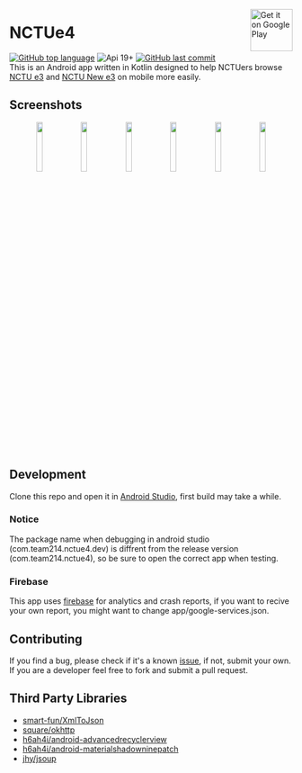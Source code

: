 <a href='https://play.google.com/store/apps/details?id=com.team214.nctue4&pcampaignid=MKT-Other-global-all-co-prtnr-py-PartBadge-Mar2515-1'><img alt='Get it on Google Play' src='https://play.google.com/intl/en_us/badges/images/generic/en_badge_web_generic.png' height="75px" align="right"/></a>
# NCTUe4
[![GitHub top language](https://img.shields.io/github/languages/top/summon528/nctue4.svg)](https://github.com/Summon528/NCTUe4)
![Api 19+](https://img.shields.io/badge/api-19%2b-blue.svg)
[![GitHub last commit](https://img.shields.io/github/last-commit/summon528/nctue4.svg)](https://github.com/Summon528/NCTUe4)  
This is an Android app written in Kotlin designed to help NCTUers browse [NCTU e3](https://dcpc.nctu.edu.tw/index.aspx) and [NCTU New e3](https://e3new.nctu.edu.tw/login/index.php) on mobile more easily.

## Screenshots
<p align="center">
<img src="https://lh3.googleusercontent.com/x96FDqdZaFG9_MNHLXXA-87rs2pmRBEpvlinsVsZm2hVNxJVgzMwqaW9l2SFjPRVsaI9=w10000-h10000" width="15%">
<img src="https://lh3.googleusercontent.com/QrAxeVF1sshWyYWws_6bQDm9hKVAYAwaEfM-3Ta92nJiSBNnZ9PMSIxICCY4rl4VOBVa=w10000-h10000" width="15%">
<img src="https://lh3.googleusercontent.com/hUVylp39aqISFK5mtT9QMpzxRhhktM6UtX2oyOLMn9SdY--xqbTb7xYgGDd9ktyET7s=w10000-h10000" width="15%">
<img src="https://lh3.googleusercontent.com/hkxd4QbeYtqG1ObF_x-MGfLSTQzoqgDUHPwN3XBJAVWTtnOzXtlY7sTknzEdqcCRKmo=w10000-h10000" width="15%">
<img src="https://lh3.googleusercontent.com/o9oYE_LCanEB0XlE4YOpvHqa6Hy7TjqELut4G0Orsl0wuXTIrgzxPrA8fpEPeiofdmI=w10000-h10000" width="15%">
<img src="https://lh3.googleusercontent.com/UGxTl_WkHBVXfNWHTmi0rMmEroXa4ZcYHRcBRGps4z0uGeNHzG165Ud3d11ZuHDb7v0=w10000-h10000" width="15%">
</p>

## Development
Clone this repo and open it in [Android Studio](https://developer.android.com/studio/index.html), first build may take a while.

### Notice
The package name when debugging in android studio (com.team214.nctue4.dev) is diffrent from the release version (com.team214.nctue4), so be sure to open the correct app when testing.

### Firebase
This app uses [firebase](http://firebase.google.com) for analytics and crash reports, if you want to recive your own report, you might want to change app/google-services.json.

## Contributing
If you find a bug, please check if it's a known [issue](https://github.com/Summon528/NCTUe4/issues), if not, submit your own.
If you are a developer feel free to fork and submit a pull request.

## Third Party Libraries
* [smart-fun/XmlToJson](https://github.com/smart-fun/XmlToJson)
* [square/okhttp](https://github.com/square/okhttp)
* [h6ah4i/android-advancedrecyclerview](https://github.com/h6ah4i/android-advancedrecyclerview)
* [h6ah4i/android-materialshadowninepatch](https://github.com/h6ah4i/android-materialshadowninepatch)
* [jhy/jsoup](https://github.com/jhy/jsoup)
